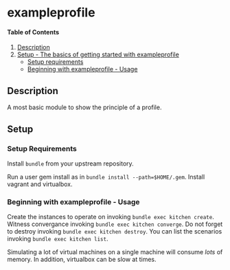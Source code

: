 # exampleprofile

#### Table of Contents

1. [Description](#description)
1. [Setup - The basics of getting started with exampleprofile](#setup)
    * [Setup requirements](#setup-requirements)
    * [Beginning with exampleprofile - Usage](#beginning-with-exampleprofile)

## Description

A most basic module to show the principle of a profile. 

## Setup

### Setup Requirements 

Install ```bundle``` from your upstream repository.

Run a user gem install as in ```bundle install --path=$HOME/.gem```. Install
vagrant and virtualbox.

### Beginning with exampleprofile - Usage

Create the instances to operate on invoking ```bundle exec kitchen create```.
Witness convergance invoking ```bundle exec kitchen converge```.
Do not forget to destroy invoking ```bundle exec kitchen destroy```.
You can list the scenarios invoking ```bundle exec kitchen list```.

Simulating a lot of virtual machines on a single machine will consume *lots*
of memory. In addition, virtualbox can be slow at times.
